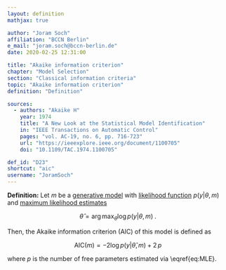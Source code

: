 ```yaml
---
layout: definition
mathjax: true

author: "Joram Soch"
affiliation: "BCCN Berlin"
e_mail: "joram.soch@bccn-berlin.de"
date: 2020-02-25 12:31:00

title: "Akaike information criterion"
chapter: "Model Selection"
section: "Classical information criteria"
topic: "Akaike information criterion"
definition: "Definition"

sources:
  - authors: "Akaike H"
    year: 1974
    title: "A New Look at the Statistical Model Identification"
    in: "IEEE Transactions on Automatic Control"
    pages: "vol. AC-19, no. 6, pp. 716-723"
    url: "https://ieeexplore.ieee.org/document/1100705"
    doi: "10.1109/TAC.1974.1100705"

def_id: "D23"
shortcut: "aic"
username: "JoramSoch"
---
```



**Definition:** Let $m$ be a [generative model](/D/gm) with [likelihood function](/D/lf) $p(y \vert \theta, m)$ and [maximum likelihood estimates](/D/mle)

$$ \label{eq:MLE}
\hat{\theta} = \operatorname*{arg\,max}_\theta \log p(y | \theta, m) \; .
$$

Then, the Akaike information criterion (AIC) of this model is defined as

$$ \label{eq:AIC}
\mathrm{AIC}(m) = -2 \log p(y | \hat{\theta}, m) + 2 \, p
$$

where $p$ is the number of free parameters estimated via \eqref{eq:MLE}.